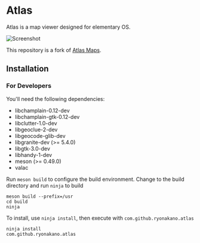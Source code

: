 # Atlas

Atlas is a map viewer designed for elementary OS.

![Screenshot](data/Screenshot.png)

This repository is a fork of [Atlas Maps](https://launchpad.net/atlas-maps).

## Installation

### For Developers

You'll need the following dependencies:

* libchamplain-0.12-dev
* libchamplain-gtk-0.12-dev
* libclutter-1.0-dev
* libgeoclue-2-dev
* libgeocode-glib-dev
* libgranite-dev (>= 5.4.0)
* libgtk-3.0-dev
* libhandy-1-dev
* meson (>= 0.49.0)
* valac

Run `meson build` to configure the build environment. Change to the build directory and run `ninja` to build

    meson build --prefix=/usr
    cd build
    ninja

To install, use `ninja install`, then execute with `com.github.ryonakano.atlas`

    ninja install
    com.github.ryonakano.atlas
